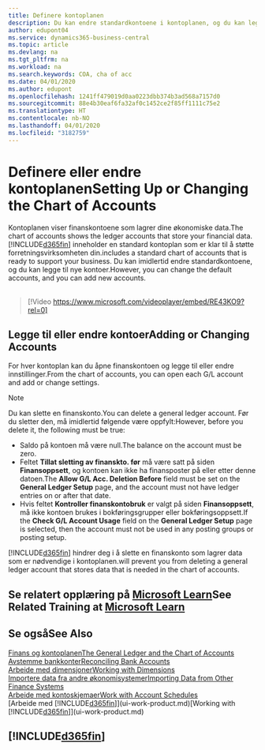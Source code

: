 ```yaml
---
title: Definere kontoplanen
description: Du kan endre standardkontoene i kontoplanen, og du kan legge til nye kontoer.
author: edupont04
ms.service: dynamics365-business-central
ms.topic: article
ms.devlang: na
ms.tgt_pltfrm: na
ms.workload: na
ms.search.keywords: COA, cha of acc
ms.date: 04/01/2020
ms.author: edupont
ms.openlocfilehash: 1241ff479019d0aa0223dbb374b3ad568a7157d0
ms.sourcegitcommit: 88e4b30eaf6fa32af0c1452ce2f85ff1111c75e2
ms.translationtype: HT
ms.contentlocale: nb-NO
ms.lasthandoff: 04/01/2020
ms.locfileid: "3182759"
---
```

# <a name="setting-up-or-changing-the-chart-of-accounts"></a><span data-ttu-id="34eb8-103">Definere eller endre kontoplanen</span><span class="sxs-lookup"><span data-stu-id="34eb8-103">Setting Up or Changing the Chart of Accounts</span></span>
<span data-ttu-id="34eb8-104">Kontoplanen viser finanskontoene som lagrer dine økonomiske data.</span><span class="sxs-lookup"><span data-stu-id="34eb8-104">The chart of accounts shows the ledger accounts that store your financial data.</span></span> [!INCLUDE[d365fin](includes/d365fin_md.md)] <span data-ttu-id="34eb8-105">inneholder en standard kontoplan som er klar til å støtte forretningsvirksomheten din.</span><span class="sxs-lookup"><span data-stu-id="34eb8-105">includes a standard chart of accounts that is ready to support your business.</span></span>
<span data-ttu-id="34eb8-106">Du kan imidlertid endre standardkontoene, og du kan legge til nye kontoer.</span><span class="sxs-lookup"><span data-stu-id="34eb8-106">However, you can change the default accounts, and you can add new accounts.</span></span>
<br><br>  

> [!Video https://www.microsoft.com/videoplayer/embed/RE43KO9?rel=0]


## <a name="adding-or-changing-accounts"></a><span data-ttu-id="34eb8-107">Legge til eller endre kontoer</span><span class="sxs-lookup"><span data-stu-id="34eb8-107">Adding or Changing Accounts</span></span>
<span data-ttu-id="34eb8-108">For hver kontoplan kan du åpne finanskontoen og legge til eller endre innstillinger.</span><span class="sxs-lookup"><span data-stu-id="34eb8-108">From the chart of accounts, you can open each G/L account and add or change settings.</span></span>

> [!NOTE]  
>   <span data-ttu-id="34eb8-109">Du kan slette en finanskonto.</span><span class="sxs-lookup"><span data-stu-id="34eb8-109">You can delete a general ledger account.</span></span> <span data-ttu-id="34eb8-110">Før du sletter den, må imidlertid følgende være oppfylt:</span><span class="sxs-lookup"><span data-stu-id="34eb8-110">However, before you delete it, the following must be true:</span></span>  
>  
>   * <span data-ttu-id="34eb8-111">Saldo på kontoen må være null.</span><span class="sxs-lookup"><span data-stu-id="34eb8-111">The balance on the account must be zero.</span></span>  
>   * <span data-ttu-id="34eb8-112">Feltet **Tillat sletting av finanskto. før** må være satt på siden **Finansoppsett**, og kontoen kan ikke ha finansposter på eller etter denne datoen.</span><span class="sxs-lookup"><span data-stu-id="34eb8-112">The **Allow G/L Acc. Deletion Before** field must be set on the **General Ledger Setup** page, and the account must not have ledger entries on or after that date.</span></span>  
>   * <span data-ttu-id="34eb8-113">Hvis feltet **Kontroller finanskontobruk** er valgt på siden **Finansoppsett**, må ikke kontoen brukes i bokføringsgrupper eller bokføringsoppsett.</span><span class="sxs-lookup"><span data-stu-id="34eb8-113">If the **Check G/L Account Usage** field on the **General Ledger Setup** page is selected, then the account must not be used in any posting groups or posting setup.</span></span>  

[!INCLUDE[d365fin](includes/d365fin_md.md)] <span data-ttu-id="34eb8-114">hindrer deg i å slette en finanskonto som lagrer data som er nødvendige i kontoplanen.</span><span class="sxs-lookup"><span data-stu-id="34eb8-114">will prevent you from deleting a general ledger account that stores data that is needed in the chart of accounts.</span></span>  

## <a name="see-related-training-at-microsoft-learn"></a><span data-ttu-id="34eb8-115">Se relatert opplæring på [Microsoft Learn](/learn/modules/chart-accounts-dynamics-365-business-central/index)</span><span class="sxs-lookup"><span data-stu-id="34eb8-115">See Related Training at [Microsoft Learn](/learn/modules/chart-accounts-dynamics-365-business-central/index)</span></span>

## <a name="see-also"></a><span data-ttu-id="34eb8-116">Se også</span><span class="sxs-lookup"><span data-stu-id="34eb8-116">See Also</span></span>
[<span data-ttu-id="34eb8-117">Finans og kontoplanen</span><span class="sxs-lookup"><span data-stu-id="34eb8-117">The General Ledger and the Chart of Accounts</span></span>](finance-general-ledger.md)  
[<span data-ttu-id="34eb8-118">Avstemme bankkonter</span><span class="sxs-lookup"><span data-stu-id="34eb8-118">Reconciling Bank Accounts</span></span>](bank-manage-bank-accounts.md)  
[<span data-ttu-id="34eb8-119">Arbeide med dimensjoner</span><span class="sxs-lookup"><span data-stu-id="34eb8-119">Working with Dimensions</span></span>](finance-dimensions.md)  
[<span data-ttu-id="34eb8-120">Importere data fra andre økonomisystemer</span><span class="sxs-lookup"><span data-stu-id="34eb8-120">Importing Data from Other Finance Systems</span></span>](across-import-data-configuration-packages.md)  
[<span data-ttu-id="34eb8-121">Arbeide med kontoskjemaer</span><span class="sxs-lookup"><span data-stu-id="34eb8-121">Work with Account Schedules</span></span>](bi-how-work-account-schedule.md)  
<span data-ttu-id="34eb8-122">[Arbeide med [!INCLUDE[d365fin](includes/d365fin_md.md)]](ui-work-product.md)</span><span class="sxs-lookup"><span data-stu-id="34eb8-122">[Working with [!INCLUDE[d365fin](includes/d365fin_md.md)]](ui-work-product.md)</span></span>  

## [!INCLUDE[d365fin](includes/free_trial_md.md)]
